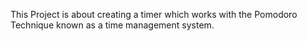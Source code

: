 This Project is about creating a timer which works with the Pomodoro Technique known as a time management system.
